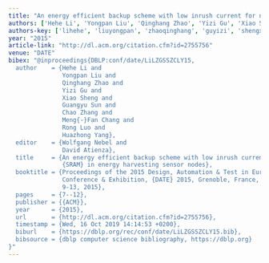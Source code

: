```yaml
---
title: "An energy efficient backup scheme with low inrush current for nonvolatile SRAM in energy harvesting sensor nodes"
authors: ['Hehe Li', 'Yongpan Liu', 'Qinghang Zhao', 'Yizi Gu', 'Xiao Sheng', 'Guangyu Sun 0003', 'Chao Zhang 0007', 'Meng-Fan Chang', 'Rong Luo', 'Huazhong Yang']
authors-key: ['lihehe', 'liuyongpan', 'zhaoqinghang', 'guyizi', 'shengxiao', 'sunguangyu', 'zhangchao', 'changmengfan', 'luorong', 'yanghuazhong']
year: "2015"
article-link: "http://dl.acm.org/citation.cfm?id=2755756"
venue: "DATE"
bibex: "@inproceedings{DBLP:conf/date/LiLZGSSZCLY15,
  author    = {Hehe Li and
               Yongpan Liu and
               Qinghang Zhao and
               Yizi Gu and
               Xiao Sheng and
               Guangyu Sun and
               Chao Zhang and
               Meng{-}Fan Chang and
               Rong Luo and
               Huazhong Yang},
  editor    = {Wolfgang Nebel and
               David Atienza},
  title     = {An energy efficient backup scheme with low inrush current for nonvolatile
               {SRAM} in energy harvesting sensor nodes},
  booktitle = {Proceedings of the 2015 Design, Automation & Test in Europe
               Conference & Exhibition, {DATE} 2015, Grenoble, France, March
               9-13, 2015},
  pages     = {7--12},
  publisher = {{ACM}},
  year      = {2015},
  url       = {http://dl.acm.org/citation.cfm?id=2755756},
  timestamp = {Wed, 16 Oct 2019 14:14:53 +0200},
  biburl    = {https://dblp.org/rec/conf/date/LiLZGSSZCLY15.bib},
  bibsource = {dblp computer science bibliography, https://dblp.org}
}"
---
```


